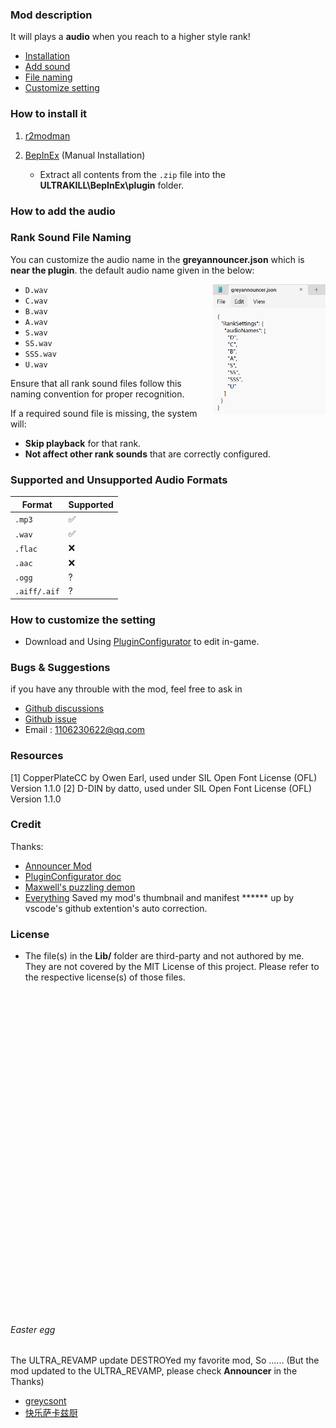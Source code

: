 
### Mod description
It will plays a **audio** when you reach to a higher style rank!
- [Installation](###how-to-install-it)
- [Add sound](###how-to-add-the-rank-sound)
- [File naming](###rank-Sound-file-naming)
- [Customize setting](###how-to-customize-the-setting)

### How to install it
1. [r2modman](https://thunderstore.io/c/ultrakill/p/ebkr/r2modman/)

2. [BepInEx](https://thunderstore.io/c/ultrakill/p/BepInEx/BepInExPack/) (Manual Installation)
   - Extract all contents from the `.zip` file into the **ULTRAKILL\BepInEx\plugin** folder.


### How to add the audio

### Rank Sound File Naming

You can customize the audio name in the **greyannouncer.json** which is **near the plugin**. the default audio name given in the below:

<img align="right" width="180" src="https://github.com/greycsont/GreyAnnouncer/raw/main/docs/image/customAudioName.png">

- `D.wav`
- `C.wav`
- `B.wav`
- `A.wav`
- `S.wav`
- `SS.wav`
- `SSS.wav`
- `U.wav`



Ensure that all rank sound files follow this naming convention for proper recognition.

If a required sound file is missing, the system will:
- **Skip playback** for that rank.
- **Not affect other rank sounds** that are correctly configured.


### Supported and Unsupported Audio Formats

| Format      | Supported |                 
|-------------|-----------|
| `.mp3`      | ✅        |       
| `.wav`      | ✅        |        
| `.flac`     | ❌        |             
| `.aac`      | ❌        |           
| `.ogg`      | ?        |                  
| `.aiff/.aif`| ?        |                 

### How to customize the setting
- Download and Using [PluginConfigurator](https://thunderstore.io/c/ultrakill/p/EternalsTeam/PluginConfigurator/) to edit in-game.

### Bugs & Suggestions
if you have any throuble with the mod, feel free to ask in 
- [Github discussions](https://github.com/greycsont/GreyAnnouncer/discussions)
- [Github issue](https://github.com/greycsont/GreyAnnouncer/issues)
- Email : 1106230622@qq.com

### Resources
[1] CopperPlateCC by Owen Earl, used under SIL Open Font License (OFL) Version 1.1.0
[2] D-DIN by datto, used under SIL Open Font License (OFL) Version 1.1.0
### Credit
Thanks:
- [Announcer Mod](https://www.nexusmods.com/ultrakill/mods/54)
- [PluginConfigurator doc](https://github.com/eternalUnion/UKPluginConfigurator/wiki)
- [Maxwell's puzzling demon](https://store.steampowered.com/app/2770160/)
- [Everything](https://www.voidtools.com/) Saved my mod's thumbnail and manifest ****** up by vscode's github extention's auto correction.

### License
- The file(s) in the **Lib/** folder are third-party and not authored by me. They are not covered by the MIT License of this project. Please refer to the respective license(s) of those files.
<br><br><br><br><br><br><br><br><br><br><br><br><br><br><br><br><br><br><br><br><br><br><br><br><br><br><br><br><br><br><br><br>


###### Easter egg
The ULTRA_REVAMP update DESTROYed my favorite mod, So ......
(But the mod updated to the ULTRA_REVAMP, please check **Announcer** in the Thanks)
- [greycsont](https://space.bilibili.com/408475448)
- [快乐萨卡兹厨](https://space.bilibili.com/93667339)